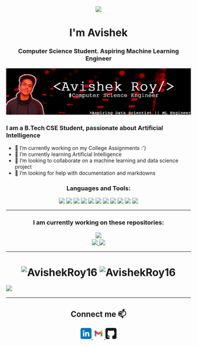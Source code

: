 <div align="center">
<img src="https://user-images.githubusercontent.com/42115530/92640221-9728ca00-f2fa-11ea-8994-c72b26e937de.gif" align="center"/>
</div>
<h1 align= center>I'm Avishek</h1>

<h3 align= center>Computer Science Student. Aspiring Machine Learning Engineer</h3>

<!-- 
Used to see the visitors
<div align = 'center'>
 
![](https://visitor-badge.laobi.icu/badge?page_id=AvishekRoy16.AvishekRoy16)
</div> -->
<div align ='center'>
<!-- ![Github](https://img.shields.io/github/followers/AvishekRoy16?label=Follow&style=social) -->
<img alt="Banner" src="https://github.com/AvishekRoy16/AvishekRoy16/blob/master/LinkedIn%20Cover.jpg" />
</div>


### I am a B.Tech CSE Student, passionate about Artificial Intelligence
- 🔭 I’m currently working on my College Assignments :')
- 🌱 I’m currently learning Artificial Intelligence 
- 👯 I’m looking to collaborate on a machine learning and data science project 
- 🤔 I’m looking for help with documentation and markdowns

 
<h3 align=center>Languages and Tools:</h3>
<!-- Logos of the languages -->
<p align="center">
 <img src="https://img.shields.io/badge/Python-3776AB?style=for-the-badge&logo=python&logoColor=white"/>
 <img src="https://img.shields.io/badge/Flask-000000?style=for-the-badge&logo=flask&logoColor=white"/>
 <img src="https://img.shields.io/badge/HTML-239120?style=for-the-badge&logo=html5&logoColor=white"/>
 <img src="https://img.shields.io/badge/CSS-239120?&style=for-the-badge&logo=css3&logoColor=white"/> 
 <img src="https://img.shields.io/badge/MySQL-00000F?style=for-the-badge&logo=mysql&logoColor=white"/> 
 <img src="https://img.shields.io/badge/Github-F7DF1E?style=for-the-badge&logo=github&logoColor=black"/>
 <img src="https://img.shields.io/badge/Git-00599C?style=for-the-badge&logo=git&logoColor=white"/>
 <img src="https://img.shields.io/badge/Java-00599C?style=for-the-badge&logo=Java&logoColor=white"/>
 <img src="https://img.shields.io/badge/Markdown-000000?style=for-the-badge&logo=markdown&logoColor=white"/> 
 <img src="https://img.shields.io/badge/Django-092E20?style=for-the-badge&logo=django&logoColor=white"/>
 <img src="https://img.shields.io/badge/php-092E20?style=for-the-badge&logo=php&logoColor=white"/>
</p>
<hr>
 
<!--
<h1 align = center>
This displays the top languages in github - uncomment when there are various languages
![Top Langs](https://github-readme-stats.vercel.app/api/top-langs/?username=AvishekRoy16&layout=compact&theme=radical&hide_border=true&langs_count=8)
</h1>

*# Note: These are the languages that I most use in my github. This does not indicate my skill level or something like that. It is just a github metric :)* 
-->

<!-- 
will use this if the img tag version does not update
![Avishek's GitHub stats](https://github-readme-stats.vercel.app/api?username=AvishekRoy16&count_private=true&show_icons=true&theme=radical&hide_border=true)
 -->
<h3 align = 'center'>I am currently working on these repositories:</h3>

<div align = 'center'>
 <a href="https://github.com/AvishekRoy16/DeepLearning">
 <img src="https://github-readme-stats.vercel.app/api/pin/?username=AvishekRoy16&repo=Deeplearning&theme=radical&hide_border=true" />
 </a>
</div>
<div align='center'>
 <a href="https://github.com/AvishekRoy16/Python">
 <img src="https://github-readme-stats.vercel.app/api/pin/?username=AvishekRoy16&repo=Python-Basics&theme=radical&hide_border=true" />
 </a>

 <a href="https://github.com/AvishekRoy16/DSA">
 <img src="https://github-readme-stats.vercel.app/api/pin/?username=AvishekRoy16&repo=DSA&theme=radical&hide_border=true" />
 </a>
</div>

<hr> 
<!-- theme-color change - react-dark, radical -->
<h1 align = center>
 <img src="https://github-readme-stats.vercel.app/api?username=AvishekRoy16&count_private=true&show_icons=true&theme=radical&hide_border=true" alt="AvishekRoy16" />
 <img src="https://github-readme-streak-stats.herokuapp.com/?user=AvishekRoy16&theme=radical&hide_border=true" alt="AvishekRoy16" />
</h1>

 ![](https://activity-graph.herokuapp.com/graph?username=AvishekRoy16&theme=radical&area=true&hide_border=true")
<!--  
 <p align="left"> <a href="https://github.com/ryo-ma/github-profile-trophy"><img src="https://github-profile-trophy.vercel.app/?username=AvishekRoy16" alt="AvishekRoy16" /></a> </p> do when you have enough expirence 
-->
<hr>
<h2 align='center'>Connect me  📫 </h2>
<p align = 'center'> 
 
<a href = https://www.linkedin.com/in/avishek16 target='_blank'> 
<img src=https://github.com/edent/SuperTinyIcons/blob/master/images/svg/linkedin.svg height='30' weight='30'/>
</a> 
 
<a href="https://mail.google.com/mail/?view=cm&fs=1&tf=1&to=avishek.roy.india@gmail.com" target="_blank">
<img src=https://github.com/edent/SuperTinyIcons/blob/master/images/svg/gmail.svg height='30' weight='30'/>
</a>

<a href = https://github.com/AvishekRoy16 target='_blank'> 
<img src=https://github.com/edent/SuperTinyIcons/blob/master/images/svg/github.svg height='30' weight='30'/>
</a>
</p>
 
